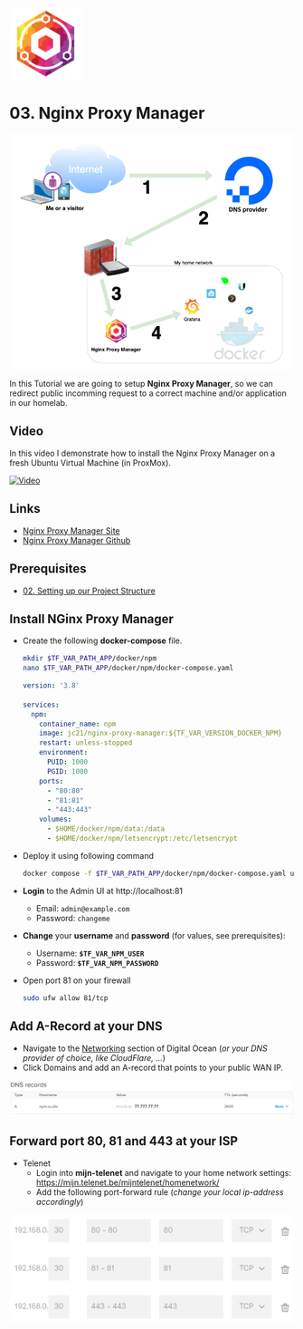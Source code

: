 ![NPM Logo](_assets/images/nginx_proxy.png)
# 03. Nginx Proxy Manager

![NPM Banner](_assets/images/nginx_proxy_banner.png)

In this Tutorial we are going to setup **Nginx Proxy Manager**, so we can redirect public incomming request to a correct machine and/or application in our homelab.

## Video

In this video I demonstrate how to install the Nginx Proxy Manager on a fresh Ubuntu Virtual Machine (in ProxMox).

[![Video](_assets/images/nginx_proxy-video.png)](https://youtu.be/XXXXXXXXXXXXXXXXXXXXXXX)

## Links

- [Nginx Proxy Manager Site](https://nginxproxymanager.com)
- [Nginx Proxy Manager Github](https://github.com/NginxProxyManager/nginx-proxy-manager)

## Prerequisites

- [02. Setting up our Project Structure](../02_setting_up_our_project_structure/README.md)

## Install NGinx Proxy Manager

- Create the following **docker-compose** file.

  ```bash
  mkdir $TF_VAR_PATH_APP/docker/npm
  nano $TF_VAR_PATH_APP/docker/npm/docker-compose.yaml
  ```

  ```yaml
  version: '3.8'

  services:
    npm: 
      container_name: npm
      image: jc21/nginx-proxy-manager:${TF_VAR_VERSION_DOCKER_NPM}
      restart: unless-stopped
      environment:
        PUID: 1000
        PGID: 1000
      ports:
        - "80:80"
        - "81:81"
        - "443:443"
      volumes:
        - $HOME/docker/npm/data:/data
        - $HOME/docker/npm/letsencrypt:/etc/letsencrypt
  ```

- Deploy it using following command
  ```bash
  docker compose -f $TF_VAR_PATH_APP/docker/npm/docker-compose.yaml up -d
  ```

- **Login** to the Admin UI at http://localhost:81
    - Email: `admin@example.com`
    - Password: `changeme`
- **Change** your **username** and **password** (for values, see prerequisites):
  - Username: **`$TF_VAR_NPM_USER`**
  - Password: **`$TF_VAR_NPM_PASSWORD`**

- Open port 81 on your firewall
  ```bash
  sudo ufw allow 81/tcp
  ```

## Add A-Record at your DNS

- Navigate to the [Networking](https://cloud.digitalocean.com/networking) section of Digital Ocean (*or your DNS provider of choice, like CloudFlare, …*)
- Click Domains and add an A-record that points to your public WAN IP.

![Digital Ocean DNS](_assets/images/dns.png)

## Forward port 80, 81 and 443 at your ISP

- Telenet
  - Login into **mijn-telenet** and navigate to your home network settings:
https://mijn.telenet.be/mijntelenet/homenetwork/
  - Add the following port-forward rule (*change your local ip-address accordingly*)

![Telenet Port Forward](_assets/images/forward.png)

